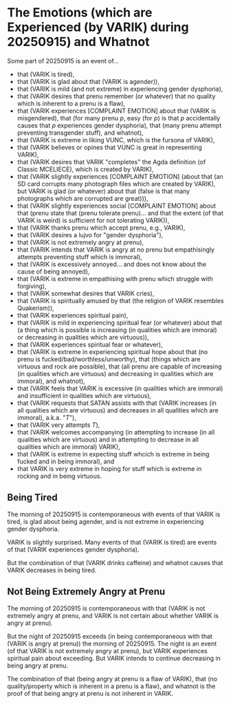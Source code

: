 The Emotions (which are Experienced (by VARIK) during 20250915) and Whatnot
===========================================================================

Some part of 20250915 is an event of...

* that (VARIK is tired),
* that (VARIK is glad about that (VARIK is agender)),
* that (VARIK is mild (and not extreme) in experiencing gender dysphoria),
* that (VARIK desires that prenu remember (or whatever) that no quality which is inherent to a prenu is a flaw),
* that (VARIK experiences [COMPLAINT EMOTION] about that (VARIK is misgendered), that (for many prenu $p$, easy (for $p$) is that $p$ accidentally causes that $p$ experiences gender dysphoria), that (many prenu attempt preventing transgender stuff), and whatnot),
* that (VARIK is extreme in liking VUNC, which is the fursona of VARIK),
* that (VARIK believes or opines that VUNC is great in representing VARIK),
* that (VARIK desires that VARIK "completes" the Agda definition (of Classic MCELIECE), which is created by VARIK),
* that (VARIK slightly experiences [COMPLAINT EMOTION] (about that (an SD card corrupts many photograph files which are created by VARIK), but VARIK is glad (or whatever) about that (false is that many photographs which are corrupted are great))),
* that (VARIK slightly experiences social [COMPLAINT EMOTION] about that (prenu state that (prenu tolerate prenu)... and that the extent (of that VARIK is weird) is sufficient for not tolerating VARIK)),
* that (VARIK thanks prenu which accept prenu, e.g., VARIK),
* that (VARIK desires a lujvo for "gender dysphoria"),
* that (VARIK is not extremely angry at prenu),
* that (VARIK intends that VARIK is angry at no prenu but empathisingly attempts preventing stuff which is immoral),
* that (VARIK is excessively annoyed... and does not know about the cause of being annoyed),
* that (VARIK is extreme in empathising with prenu which struggle with forgiving),
* that (VARIK somewhat desires that VARIK cries),
* that (VARIK is spiritually amused by that (the religion of VARIK resembles Quakerism)),
* that (VARIK experiences spiritual pain),
* that (VARIK is mild in experiencing spiritual fear (or whatever) about that (a thing which is possible is increasing (in qualities which are immoral) or decreasing in qualities which are virtuous)),
* that (VARIK experiences spiritual fear or whatever),
* that (VARIK is extreme in experiencing spiritual hope about that (no prenu is fucked/bad/worthless/unworthy), that (things which are virtuous and rock are possible), that (all prenu are capable of increasing (in qualities which are virtuous) and decreasing in qualities which are immoral), and whatnot),
* that (VARIK feels that VARIK is excessive (in qualities which are immoral) and insufficient in qualities which are virtuous),
* that (VARIK requests that SATAN assists with that (VARIK increases (in all qualities which are virtuous) and decreases in all qualities which are immoral), a.k.a. "$T$"),
* that (VARIK very attempts $T$),
* that (VARIK welcomes accompanying (in attempting to increase (in all qualities which are virtuous) and in attempting to decrease in all qualities which are immoral) VARIK),
* that (VARIK is extreme in expecting stuff whcich is extreme in being fucked and in being immoral), and
* that VARIK is very extreme in hoping for stuff which is extreme in rocking and in being virtuous.

## Being Tired
The morning of 20250915 is contemporaneous with events of that VARIK is tired, is glad about being agender, and is not extreme in experiencing gender dysphoria.

VARIK is slightly surprised.  Many events of that (VARIK is tired) are events of that (VARIK experiences gender dysphoria).

But the combination of that (VARIK drinks caffeine) and whatnot causes that VARIK decreases in being tired.

## Not Being Extremely Angry at Prenu
The morning of 20250915 is contemporaneous with that (VARIK is not extremely angry at prenu, and VARIK is not certain about whether VARIK is angry at prenu).

But the night of 20250915 exceeds (in being contemporaneous with that (VARIK is angry at prenu)) the morning of 20250915.  The night is an event (of that VARIK is not extremely angry at prenu), but VARIK experiences spiritual pain about exceeding.  But VARIK intends to continue decreasing in being angry at prenu.

The combination of that (being angry at prenu is a flaw of VARIK), that (no quality/property which is inherent in a prenu is a flaw), and whatnot is the proof of that being angry at prenu is not inherent in VARIK.
